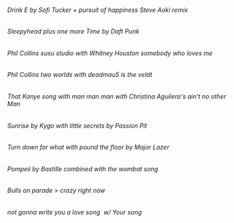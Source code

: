 ###### Drink E by Sofi Tucker + pursuit of happiness Steve Aoki remix
###### Sleepyhead plus one more Time by Daft Punk

###### Phil Collins susu studio with Whitney Houston somebody who loves me

###### Phil Collins two worlds with deadmau5 is the veldt

###### That Kanye song with man man man with Christina Aguilera's ain't no other Man

###### Sunrise by Kygo with little secrets by Passion Pit

###### Turn down for what with pound the floor by Major Lazer

###### Pompeii by Bastille combined with the wombat song

###### Bulls on parade > crazy right now

###### not gonna write you a love song  w/ Your song  

